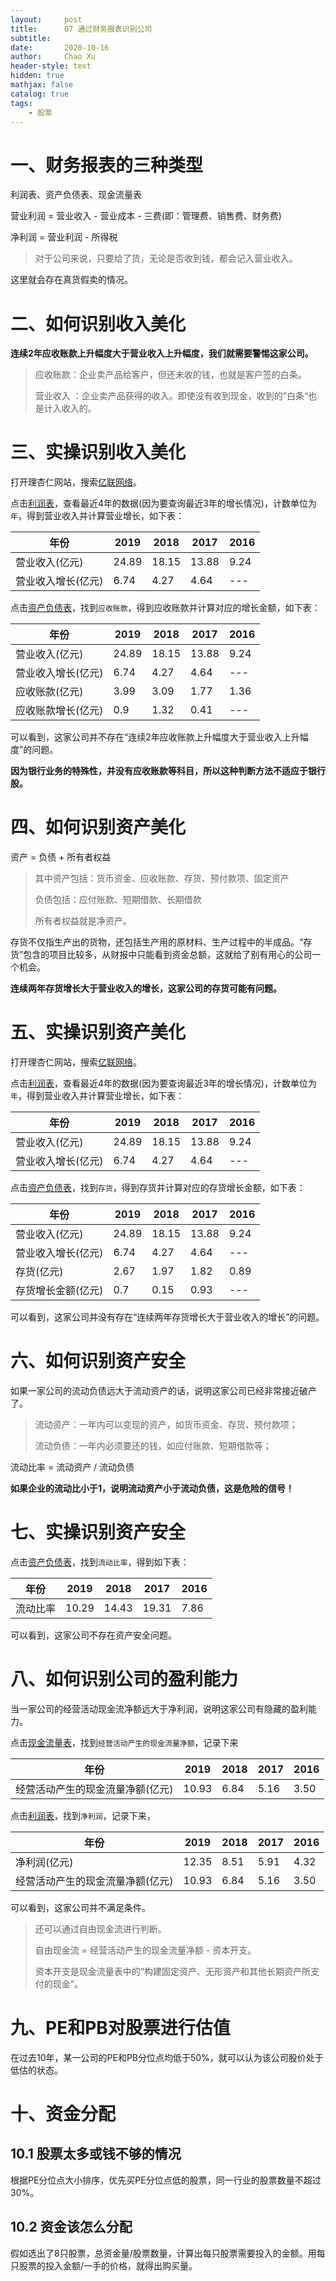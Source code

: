 ```yaml
---
layout:     post
title:      07 通过财务报表识别公司
subtitle:   
date:       2020-10-16
author:     Chao Xu
header-style: text
hidden: true 
mathjax: false
catalog: true
tags:
    - 股票
---
```


# 一、财务报表的三种类型

利润表、资产负债表、现金流量表

营业利润 = 营业收入 - 营业成本 - 三费(即：管理费、销售费、财务费)

净利润 = 营业利润 - 所得税

> 对于公司来说，只要给了货，无论是否收到钱，都会记入营业收入。

这里就会存在真货假卖的情况。

# 二、如何识别收入美化

**连续2年应收账款上升幅度大于营业收入上升幅度，我们就需要警惕这家公司。**

> 应收账款：企业卖产品给客户，但还未收的钱，也就是客户签的白条。
>
> 营业收入 ：企业卖产品获得的收入。即使没有收到现金，收到的”白条“也是计入收入的。

# 三、实操识别收入美化

打开理杏仁网站，搜索[亿联网络](https://www.lixinger.com/analytics/company/sz/300628/300628/detail/fundamental/value/primary)。

点击[利润表](https://www.lixinger.com/analytics/company/sz/300628/300628/detail/ps)，查看最近4年的数据(因为要查询最近3年的增长情况)，计数单位为`年`，得到营业收入并计算营业增长，如下表：

| 年份               | 2019  | 2018  | 2017  | 2016 |
| ------------------ | ----- | ----- | ----- | ---- |
| 营业收入(亿元)     | 24.89 | 18.15 | 13.88 | 9.24 |
| 营业收入增长(亿元) | 6.74  | 4.27  | 4.64  | ---  |

点击[资产负债表](https://www.lixinger.com/analytics/company/sz/300628/300628/detail/bs)，找到`应收账款`，得到应收账款并计算对应的增长金额，如下表：

| 年份               | 2019  | 2018  | 2017  | 2016 |
| ------------------ | ----- | ----- | ----- | ---- |
| 营业收入(亿元)     | 24.89 | 18.15 | 13.88 | 9.24 |
| 营业收入增长(亿元) | 6.74  | 4.27  | 4.64  | ---  |
| 应收账款(亿元)     | 3.99  | 3.09  | 1.77  | 1.36 |
| 应收账款增长(亿元) | 0.9   | 1.32  | 0.41  | ---  |

可以看到，这家公司并不存在“连续2年应收账款上升幅度大于营业收入上升幅度”的问题。

**因为银行业务的特殊性，并没有应收账款等科目，所以这种判断方法不适应于银行股。**

# 四、如何识别资产美化

资产 = 负债 + 所有者权益

> 其中资产包括：货币资金、应收账款、存货、预付款项、固定资产
>
> 负债包括：应付账款、短期借款、长期借款
>
> 所有者权益就是净资产。

存货不仅指生产出的货物，还包括生产用的原材料、生产过程中的半成品。“存货”包含的项目比较多，从财报中只能看到资金总额，这就给了别有用心的公司一个机会。

**连续两年存货增长大于营业收入的增长，这家公司的存货可能有问题。**

# 五、实操识别资产美化

打开理杏仁网站，搜索[亿联网络](https://www.lixinger.com/analytics/company/sz/300628/300628/detail/fundamental/value/primary)。

点击[利润表](https://www.lixinger.com/analytics/company/sz/300628/300628/detail/ps)，查看最近4年的数据(因为要查询最近3年的增长情况)，计数单位为`年`，得到营业收入并计算营业增长，如下表：

| 年份               | 2019  | 2018  | 2017  | 2016 |
| ------------------ | ----- | ----- | ----- | ---- |
| 营业收入(亿元)     | 24.89 | 18.15 | 13.88 | 9.24 |
| 营业收入增长(亿元) | 6.74  | 4.27  | 4.64  | ---  |

点击[资产负债表](https://www.lixinger.com/analytics/company/sz/300628/300628/detail/bs)，找到`存货`，得到存货并计算对应的存货增长金额，如下表：

| 年份               | 2019  | 2018  | 2017  | 2016 |
| ------------------ | ----- | ----- | ----- | ---- |
| 营业收入(亿元)     | 24.89 | 18.15 | 13.88 | 9.24 |
| 营业收入增长(亿元) | 6.74  | 4.27  | 4.64  | ---  |
| 存货(亿元)         | 2.67  | 1.97  | 1.82  | 0.89 |
| 存货增长金额(亿元) | 0.7   | 0.15  | 0.93  | ---  |

可以看到，这家公司并没有存在“连续两年存货增长大于营业收入的增长”的问题。

# 六、如何识别资产安全

如果一家公司的流动负债远大于流动资产的话，说明这家公司已经非常接近破产了。

> 流动资产：一年内可以变现的资产，如货币资金、存货、预付款项；
>
> 流动负债：一年内必须要还的钱，如应付账款、短期借款等；

流动比率 = 流动资产 / 流动负债

**如果企业的流动比小于1，说明流动资产小于流动负债，这是危险的信号！**

# 七、实操识别资产安全

点击[资产负债表](https://www.lixinger.com/analytics/company/sz/300628/300628/detail/bs)，找到`流动比率`，得到如下表：

| 年份     | 2019  | 2018  | 2017  | 2016 |
| -------- | ----- | ----- | ----- | ---- |
| 流动比率 | 10.29 | 14.43 | 19.31 | 7.86 |

可以看到，这家公司不存在资产安全问题。

# 八、如何识别公司的盈利能力

当一家公司的经营活动现金流净额远大于净利润，说明这家公司有隐藏的盈利能力。

点击[现金流量表](https://www.lixinger.com/analytics/company/sz/300628/300628/detail/cfs)，找到`经营活动产生的现金流量净额`，记录下来

| 年份                             | 2019  | 2018 | 2017 | 2016 |
| -------------------------------- | ----- | ---- | ---- | ---- |
| 经营活动产生的现金流量净额(亿元) | 10.93 | 6.84 | 5.16 | 3.50 |

点击[利润表](https://www.lixinger.com/analytics/company/sz/300628/300628/detail/ps)，找到`净利润`，记录下来，

| 年份                             | 2019  | 2018 | 2017 | 2016 |
| -------------------------------- | ----- | ---- | ---- | ---- |
| 净利润(亿元)                     | 12.35 | 8.51 | 5.91 | 4.32 |
| 经营活动产生的现金流量净额(亿元) | 10.93 | 6.84 | 5.16 | 3.50 |

可以看到，这家公司并不满足条件。

> 还可以通过自由现金流进行判断。
>
> 自由现金流 = 经营活动产生的现金流量净额 - 资本开支。
>
> 资本开支是现金流量表中的“构建固定资产、无形资产和其他长期资产所支付的现金”。

# 九、PE和PB对股票进行估值

在过去10年，某一公司的PE和PB分位点均低于50%，就可以认为该公司股价处于低估的状态。

# 十、资金分配

## 10.1 股票太多或钱不够的情况

根据PE分位点大小排序，优先买PE分位点低的股票，同一行业的股票数量不超过30%。

## 10.2 资金该怎么分配

假如选出了8只股票，总资金量/股票数量，计算出每只股票需要投入的金额。用每只股票的投入金额/一手的价格，就得出购买量。